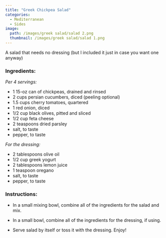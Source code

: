 ```yaml
---
title: "Greek Chickpea Salad"
categories:
  - Mediterranean
  - Sides
image:
  path: /images/greek salad/salad 2.png
  thumbnail: /images/greek salad/salad 1.png
---
```


A salad that needs no dressing (but I included it just in case you want one anyway)

### Ingredients:

_Per 4 servings:_

* 1 15-oz can of chickpeas, drained and rinsed
* 2 cups persian cucumbers, diced (peeling optional)
* 1.5 cups cherry tomatoes, quartered
* 1 red onion, diced
* 1/2 cup black olives, pitted and sliced
* 1/2 cup feta cheese
* 2 teaspoons dried parsley
* salt, to taste
* pepper, to taste

_For the dressing:_
* 2 tablespoons olive oil
* 1/2 cup greek yogurt
* 2 tablespoons lemon juice
* 1 teaspoon oregano
* salt, to taste
* pepper, to taste

### Instructions:

* In a small mixing bowl, combine all of the ingredients for the salad and mix.

* In a small bowl, combine all of the ingredients for the dressing, if using. 

* Serve salad by itself or toss it with the dressing. Enjoy!
